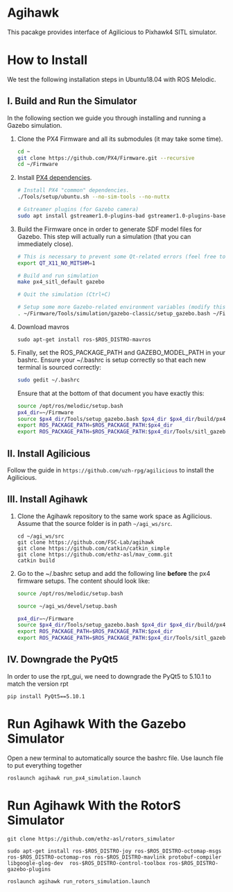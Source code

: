 # Agihawk

This pacakge provides interface of Agilicious to Pixhawk4 SITL simulator.

# How to Install

We test the following installation steps in Ubuntu18.04 with ROS Melodic.

## I. Build and Run the Simulator

In the following section we guide you through installing and running a Gazebo simulation.

1. Clone the PX4 Firmware and all its submodules (it may take some time).

   ```bash
   cd ~
   git clone https://github.com/PX4/Firmware.git --recursive
   cd ~/Firmware
   ```

2. Install [PX4 dependencies](http://dev.px4.io/en/setup/dev_env_linux_ubuntu.html#common-dependencies). 
   ```bash
   # Install PX4 "common" dependencies.
   ./Tools/setup/ubuntu.sh --no-sim-tools --no-nuttx
   
   # Gstreamer plugins (for Gazebo camera)
   sudo apt install gstreamer1.0-plugins-bad gstreamer1.0-plugins-base gstreamer1.0-plugins-good gstreamer1.0-plugins-ugly libgstreamer-plugins-base1.0-dev

3. Build the Firmware once in order to generate SDF model files for Gazebo.
   This step will actually run a simulation (that you can immediately close).

   ```bash
   # This is necessary to prevent some Qt-related errors (feel free to try to omit it)
   export QT_X11_NO_MITSHM=1

   # Build and run simulation
   make px4_sitl_default gazebo
   
   # Quit the simulation (Ctrl+C)

   # Setup some more Gazebo-related environment variables (modify this line based on the location of the Firmware folder on your machine)
   . ~/Firmware/Tools/simulation/gazebo-classic/setup_gazebo.bash ~/Firmware ~/Firmware/build/px4_sitl_default
   ```
4. Download mavros
   ```
   sudo apt-get install ros-$ROS_DISTRO-mavros
   ```
   
1. Finally, set the ROS_PACKAGE_PATH and GAZEBO_MODEL_PATH in your bashrc. Ensure your ~/.bashrc is setup correctly so that each new terminal is sourced correctly:  
    ```bash
    sudo gedit ~/.bashrc
    ```
    Ensure that at the bottom of that document you have exactly this:
    ```bash
    source /opt/ros/melodic/setup.bash
    px4_dir=~/Firmware
    source $px4_dir/Tools/setup_gazebo.bash $px4_dir $px4_dir/build/px4_sitl_default
    export ROS_PACKAGE_PATH=$ROS_PACKAGE_PATH:$px4_dir
    export ROS_PACKAGE_PATH=$ROS_PACKAGE_PATH:$px4_dir/Tools/sitl_gazebo
    ```

## II. Install Agilicious

Follow the guide in `https://github.com/uzh-rpg/agilicious` to install the Agilicious. 

## III. Install Agihawk

1. Clone the Agihawk repository to the same work space as Agilicious. Assume that the source folder is in path `~/agi_ws/src`.
    ```
    cd ~/agi_ws/src
    git clone https://github.com/FSC-Lab/agihawk
    git clone https://github.com/catkin/catkin_simple
    git clone https://github.com/ethz-asl/mav_comm.git
    catkin build 
    ```
1. Go to the ~/.bashrc setup and add the following line **before** the px4 firmware setups. The content should look like:
    ```bash
    source /opt/ros/melodic/setup.bash

    source ~/agi_ws/devel/setup.bash

    px4_dir=~/Firmware
    source $px4_dir/Tools/setup_gazebo.bash $px4_dir $px4_dir/build/px4_sitl_default
    export ROS_PACKAGE_PATH=$ROS_PACKAGE_PATH:$px4_dir
    export ROS_PACKAGE_PATH=$ROS_PACKAGE_PATH:$px4_dir/Tools/sitl_gazebo
    ```

## IV. Downgrade the PyQt5
In order to use the rpt_gui, we need to downgrade the PyQt5 to 5.10.1 to match the version rpt

```
pip install PyQt5==5.10.1
```

# Run Agihawk With the Gazebo Simulator
Open a new terminal to automatically source the bashrc file. Use launch file to put everything together
```
roslaunch agihawk run_px4_simulation.launch 
```

# Run Agihawk With the RotorS Simulator
```
git clone https://github.com/ethz-asl/rotors_simulator

sudo apt-get install ros-$ROS_DISTRO-joy ros-$ROS_DISTRO-octomap-msgs ros-$ROS_DISTRO-octomap-ros ros-$ROS_DISTRO-mavlink protobuf-compiler libgoogle-glog-dev  ros-$ROS_DISTRO-control-toolbox ros-$ROS_DISTRO-gazebo-plugins

```

```
roslaunch agihawk run_rotors_simulation.launch
```
